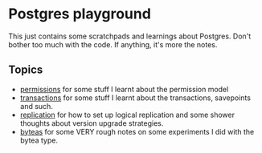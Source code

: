 # Postgres playground

This just contains some scratchpads and learnings about Postgres. Don't bother too much with the code. If anything, it's more the notes.

## Topics

- [permissions](./permissions/readme.md) for some stuff I learnt about the permission model
- [transactions](./transactions/readme.md) for some stuff I learnt about the transactions, savepoints and such.
- [replication](./replication/readme.md) for how to set up logical replication and some shower thoughts about version upgrade strategies.
- [byteas](./byteas/notes.md) for some VERY rough notes on some experiments I did with the bytea type.